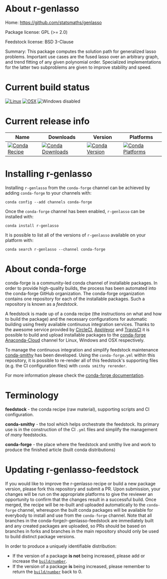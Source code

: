 About r-genlasso
================

Home: https://github.com/statsmaths/genlasso

Package license: GPL (>= 2.0)

Feedstock license: BSD 3-Clause

Summary: This package computes the solution path for generalized lasso problems. Important use cases are the fused lasso over an arbitrary graph, and trend fitting of any given polynomial order. Specialized implementations for the latter two subproblems are given to improve stability and speed.



Current build status
====================

[![Linux](https://img.shields.io/circleci/project/github/conda-forge/r-genlasso-feedstock/master.svg?label=Linux)](https://circleci.com/gh/conda-forge/r-genlasso-feedstock)
[![OSX](https://img.shields.io/travis/conda-forge/r-genlasso-feedstock/master.svg?label=macOS)](https://travis-ci.org/conda-forge/r-genlasso-feedstock)
![Windows disabled](https://img.shields.io/badge/Windows-disabled-lightgrey.svg)

Current release info
====================

| Name | Downloads | Version | Platforms |
| --- | --- | --- | --- |
| [![Conda Recipe](https://img.shields.io/badge/recipe-r--genlasso-green.svg)](https://anaconda.org/conda-forge/r-genlasso) | [![Conda Downloads](https://img.shields.io/conda/dn/conda-forge/r-genlasso.svg)](https://anaconda.org/conda-forge/r-genlasso) | [![Conda Version](https://img.shields.io/conda/vn/conda-forge/r-genlasso.svg)](https://anaconda.org/conda-forge/r-genlasso) | [![Conda Platforms](https://img.shields.io/conda/pn/conda-forge/r-genlasso.svg)](https://anaconda.org/conda-forge/r-genlasso) |

Installing r-genlasso
=====================

Installing `r-genlasso` from the `conda-forge` channel can be achieved by adding `conda-forge` to your channels with:

```
conda config --add channels conda-forge
```

Once the `conda-forge` channel has been enabled, `r-genlasso` can be installed with:

```
conda install r-genlasso
```

It is possible to list all of the versions of `r-genlasso` available on your platform with:

```
conda search r-genlasso --channel conda-forge
```


About conda-forge
=================

conda-forge is a community-led conda channel of installable packages.
In order to provide high-quality builds, the process has been automated into the
conda-forge GitHub organization. The conda-forge organization contains one repository
for each of the installable packages. Such a repository is known as a *feedstock*.

A feedstock is made up of a conda recipe (the instructions on what and how to build
the package) and the necessary configurations for automatic building using freely
available continuous integration services. Thanks to the awesome service provided by
[CircleCI](https://circleci.com/), [AppVeyor](http://www.appveyor.com/)
and [TravisCI](https://travis-ci.org/) it is possible to build and upload installable
packages to the [conda-forge](https://anaconda.org/conda-forge)
[Anaconda-Cloud](http://docs.anaconda.org/) channel for Linux, Windows and OSX respectively.

To manage the continuous integration and simplify feedstock maintenance
[conda-smithy](http://github.com/conda-forge/conda-smithy) has been developed.
Using the ``conda-forge.yml`` within this repository, it is possible to re-render all of
this feedstock's supporting files (e.g. the CI configuration files) with ``conda smithy rerender``.

For more information please check the [conda-forge documentation](https://conda-forge.org/docs/).

Terminology
===========

**feedstock** - the conda recipe (raw material), supporting scripts and CI configuration.

**conda-smithy** - the tool which helps orchestrate the feedstock.
                   Its primary use is in the construction of the CI ``.yml`` files
                   and simplify the management of *many* feedstocks.

**conda-forge** - the place where the feedstock and smithy live and work to
                  produce the finished article (built conda distributions)


Updating r-genlasso-feedstock
=============================

If you would like to improve the r-genlasso recipe or build a new
package version, please fork this repository and submit a PR. Upon submission,
your changes will be run on the appropriate platforms to give the reviewer an
opportunity to confirm that the changes result in a successful build. Once
merged, the recipe will be re-built and uploaded automatically to the
`conda-forge` channel, whereupon the built conda packages will be available for
everybody to install and use from the `conda-forge` channel.
Note that all branches in the conda-forge/r-genlasso-feedstock are
immediately built and any created packages are uploaded, so PRs should be based
on branches in forks and branches in the main repository should only be used to
build distinct package versions.

In order to produce a uniquely identifiable distribution:
 * If the version of a package **is not** being increased, please add or increase
   the [``build/number``](http://conda.pydata.org/docs/building/meta-yaml.html#build-number-and-string).
 * If the version of a package **is** being increased, please remember to return
   the [``build/number``](http://conda.pydata.org/docs/building/meta-yaml.html#build-number-and-string)
   back to 0.